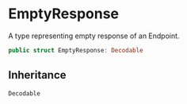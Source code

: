 # EmptyResponse

A type representing empty response of an Endpoint.

``` swift
public struct EmptyResponse: Decodable 
```

## Inheritance

`Decodable`
